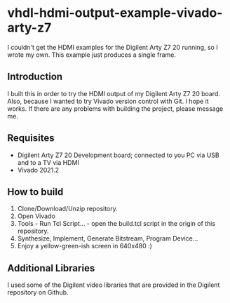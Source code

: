 # vhdl-hdmi-output-example-vivado-arty-z7
I couldn't get the HDMI examples for the Digilent Arty Z7 20 running, so I wrote my own. This example just produces a single frame.

## Introduction
I built this in order to try the HDMI output of my Digilent Arty Z7 20 board. Also, because I wanted to try Vivado version control with Git. I hope it works. If there are any problems with building the project, please message me.

## Requisites
- Digilent Arty Z7 20 Development board; connected to you PC via USB and to a TV via HDMI
- Vivado 2021.2

## How to build
1. Clone/Download/Unzip repository.
2. Open Vivado
3. Tools - Run Tcl Script... - open the build.tcl script in the origin of this repository.
4. Synthesize, Implement, Generate Bitstream, Program Device...
5. Enjoy a yellow-green-ish screen in 640x480 :)

## Additional Libraries
I used some of the Digilent video libraries that are provided in the Digilent repository on Github.